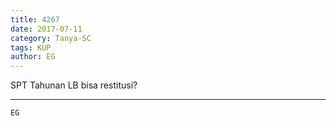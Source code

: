 ```yaml
---
title: 4267
date: 2017-07-11
category: Tanya-SC
tags: KUP
author: EG
---
```


SPT Tahunan LB bisa restitusi?

---



`EG`

